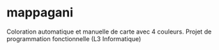 # mappagani
Coloration automatique et manuelle de carte avec 4 couleurs. Projet de programmation fonctionnelle (L3 Informatique)
